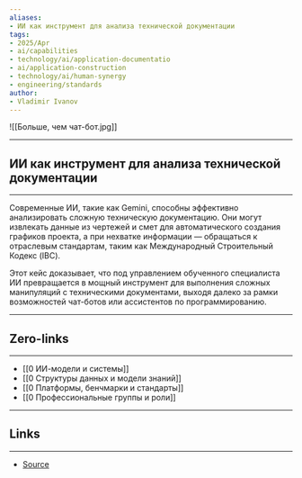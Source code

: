 ```yaml
---
aliases: 
- ИИ как инструмент для анализа технической документации 
tags:
- 2025/Apr
- ai/capabilities
- technology/ai/application-documentatio
- ai/application-construction
- technology/ai/human-synergy
- engineering/standards
author:
- Vladimir Ivanov
---
```

![[Больше, чем чат-бот.jpg]]

-----
##  ИИ как инструмент для анализа технической документации 
-----
Современные ИИ, такие как Gemini, способны эффективно анализировать сложную техническую документацию. Они могут извлекать данные из чертежей и смет для автоматического создания графиков проекта, а при нехватке информации — обращаться к отраслевым стандартам, таким как Международный Строительный Кодекс (IBC).

Этот кейс доказывает, что под управлением обученного специалиста ИИ превращается в мощный инструмент для выполнения сложных манипуляций с техническими документами, выходя далеко за рамки возможностей чат-ботов или ассистентов по программированию.

---
## Zero-links
---
- [[0 ИИ-модели и системы]]
- [[0 Структуры данных и модели знаний]]
- [[0 Платформы, бенчмарки и стандарты]]
- [[0 Профессиональные группы и роли]]

---
## Links
---
- [Source](https://t.me/turboproject/1637)